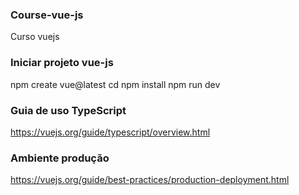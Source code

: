 ### Course-vue-js
Curso vuejs

###  Iniciar projeto vue-js
npm create vue@latest <my-project-vue>
cd <my-project-vue>
npm install
npm run dev

### Guia de uso TypeScript
https://vuejs.org/guide/typescript/overview.html

### Ambiente produção
https://vuejs.org/guide/best-practices/production-deployment.html